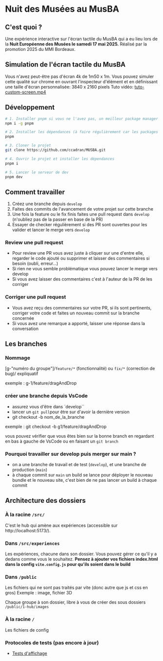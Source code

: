

# Nuit des Musées au MusBA

## C'est quoi ?

Une expérience interactive sur l'écran tactile du MusBA qui a eu lieu lors de la **Nuit Européenne des Musées le samedi 17 mai 2025.**
Réalisé par la promotion 2025 du MMI Bordeaux.



## Simulation de l'écran tactile du MusBA

Vous n'avez peut-être pas d'écran 4k de 1m50 x 1m.
Vous pouvez simuler cette qualité sur chrome en ouvrant l'inspecteur d'élément et en définissant une taille d'écran personnalisée: 3840 x 2160 pixels
Tuto vidéo: [tuto-custom-screen.mp4](https://drive.google.com/file/d/13nn7Nf9MTph6T_OHQdIMjQydiNKbts94/view?usp=sharing)

## Développement

```bash
# 1. Installer pnpm si vous ne l'avez pas, un meilleur package manager que npm
npm i -g pnpm

# 2. Installer les dépendances (à faire régulièrement car les packages peuvent êtres mis à jour)
pnpm

# 3. Cloner le projet 
git clone https://github.com/ccadran/MUSBA.git

# 4. Ouvrir le projet et installer les dépendances
pnpm i

# 5. Lancer le serveur de dev
pnpm dev
```

## Comment travailler

1. Créez une branche depuis `develop`
2. Faites des commits de l'avancement de votre projet sur cette branche
3. Une fois la feature ou le fix finis faites une pull request dans `develop` (n'oubliez pas de la passer en base de la PR)
4. Essayer de checker régulièrement si des PR sont ouvertes pour les valider et lancer le merge vers `develop`

### Review une pull request

- Pour review une PR vous avez juste à cliquer sur une d'entre elle, regarder le code ajouté ou supprimer et laisser des commentaires si besoin (oubli, erreur...)
- Si rien ne vous semble problématique vous pouvez lancer le merge vers develop
- Si vous avez laisser des commentaires c'est à l'auteur de la PR de les corriger 

### Corriger une pull request
- Vous avez reçu des commentaires sur votre PR, si ils sont pertinents, corriger votre code et faites un nouveau commit sur la branche concernée
- Si vous avez une remarque a apporté, laisser une réponse dans la conversation 


## Les branches

### Nommage


[g-"numéro du groupe"]/`feature/*` (fonctionnalité) ou `fix/*` (correction de bug)/ expliquatif 

exemple : g-1/feature/dragAndDrop

### créer une branche depuis VsCode

- assurez vous d'être dans `develop``
- lancer un `git pull`pour être sur d'avoir la dernière version
- git checkout -b nom_de_la_branche

exemple : git checkout -b g1/feature/dragAndDrop

vous pouvez vérifier que vous êtes bien sur la bonne branch en regardant en bas à gauche de VsCode ou en faisant un `git branch`




### Pourquoi travailler sur develop puis merger sur main ?

- on a une branche de travail et de test (`develop`), et une branche de production (`main`)
- à chaque commit sur `main` un build se lance pour déployer le nouveau bundle et le nouveau site, c'est bien de ne pas lancer un build à chaque commit

## Architecture des dossiers

### À la racine `/src/`

C'est le hub qui amène aux expériences (accessible sur http://localhost:5173/).

### Dans `/src/experiences`

Les expériences, chacune dans son dossier. Vous pouvez gérer ce qu'il y a dedans comme vous le souhaitez.
**Pensez à ajouter vos fichiers index.html dans la config `vite.config.js` pour qu'ils soient dans le build**

### Dans `/public`

Les fichiers qui ne sont pas traités par vite (donc autre que js et css en gros)
Exemple : image, fichier 3D

Chaque groupe à son dossier, libre à vous de créer des sous dossiers `/public/1-hub/images`

### À la racine `/`

Les fichiers de config


### Protocoles de tests (pas encore à jour)



- [Tests d'affichage](https://docs.google.com/document/d/1sBZ3sFOpRg8fPJS0sMHI_C1JK4XoqwRLattG3UdXTCM/edit?usp=drive_link)
